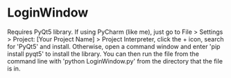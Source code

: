 # LoginWindow
Requires PyQt5 library.
If using PyCharm (like me), just go to File > Settings > Project: [Your Project Name] > Project Interpreter, click the + icon, search for 'PyQt5' and install.
Otherwise, open a command window and enter 'pip install pyqt5' to install the library. You can then run the file from the command line with 'python LoginWindow.py' from the directory that the file is in.
